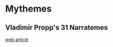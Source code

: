 # Mythemes

## Vladimir Propp's 31 Narratemes
[web article](https://gointothestory.blcklst.com/vladimir-propps-31-narratemes-another-approach-to-story-structure-da756027ed13)